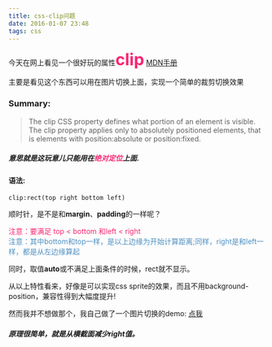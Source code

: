 ```yaml
---
title: css-clip问题
date: 2016-01-07 23:48
tags: css
---
```


今天在网上看见一个很好玩的属性<span style="color:#f92672;font-weight: bold;font-size: 2rem;">clip</span> [MDN手册](https://developer.mozilla.org/en-US/docs/Web/CSS/clip)

<!--more-->

主要是看见这个东西可以用在图片切换上面，实现一个简单的裁剪切换效果

### Summary:
>The clip CSS property defines what portion of an element is visible. The clip property applies only to absolutely positioned elements, that is elements with position:absolute or position:fixed.
##### 意思就是这玩意儿只能用在<span style="color:#f92672">绝对定位</span>上面.

#### 语法:

```
clip:rect(top right bottom left)
```

顺时针，是不是和**margin**、**padding**的一样呢？
<div style="color:#f92672">注意：要满足 top < bottom 和left < right </div>
<div style="color:#4d8fc0">注意：其中bottom和top一样，是以上边缘为开始计算距离;同样，right是和left一样，都是从左边缘算起</div>

同时，取值**auto**或不满足上面条件的时候，rect就不显示。


从以上特性看来，好像是可以实现css sprite的效果，而且不用background-position，兼容性得到大幅度提升!

然而我并不想做那个，我自己做了一个图片切换的demo:
[点我](https://codepen.io/doujohner/pen/QNrGZw)
##### 原理很简单，就是从横截面减少right值。

